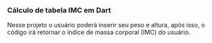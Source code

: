 ### Cálculo de tabela IMC em Dart 
Nesse projeto o usuário poderá inserir seu peso e altura, após isso, o código irá retornar o índice de massa corporal (IMC) do usuário.

